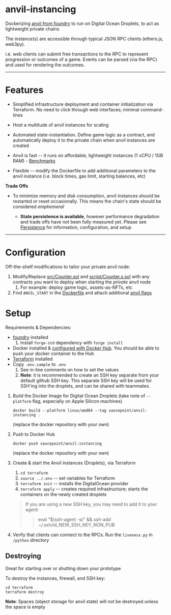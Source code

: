 # anvil-instancing
Dockerizing [anvil from foundry](https://book.getfoundry.sh/anvil/) to run on Digital Ocean Droplets, to act as lightweight private chains

The instance(s) are accessible through typical JSON RPC clients (ethers.js, web3py).

i.e. web clients can submit free transactions to the RPC to represent progression or outcomes of a game. Events can be parsed (via the RPC) and used for rendering the outcomes.

---

# Features

* Simplified infrastructure deployment and container initialization via Terraform. No need to click through web interfaces; minimal command-lines

* Host a multitude of anvil instances for scaling

* Automated state-instantiation. Define game logic as a contract, and automatically deploy it to the private chain when anvil instances are created

* Anvil is fast -- it runs on affordable, lightweight instances (1 vCPU / 1GB RAM) - [Benchmarks](python/README.md#benchmark-results)

* Flexible -- modify the Dockerfile to add additional parameters to the anvil instance (i.e. block times, gas limit, starting balances, etc)

**Trade Offs**

* To minimize memory and disk consumption, anvil instances should be restarted or reset occasionally. This means the chain's state should be considered *emphemeral*

    * **State persistence is available**, however performance degradation and trade offs have not been fully measured yet. Please see [Persistence](python/README.md#persistence) for information, configuration, and setup

---

# Configuration
Off-the-shelf modifications to tailor your private anvil node:

1. Modify/Replace [src/Counter.sol](src/Counter.sol) and [script/Counter.s.sol](script/Counter.s.sol) with any contracts you want to deploy when starting the *private* anvil node
    1. For example: deploy game logic, assets-as-NFTs, etc
3. Find `ANVIL_START` in the [Dockerfile](Dockerfile) and attach additional [anvil flags](https://book.getfoundry.sh/reference/anvil/)

# Setup

Requirements & Dependencies:
* [foundry](https://book.getfoundry.sh) installed
    1. Install `forge-std` dependency with `forge install`
* Docker installed & [configured with Docker Hub](https://docs.docker.com/docker-hub/#step-3-download-and-install-docker-desktop). You should be able to push your docker container to the Hub
* [Terraform](https://learn.hashicorp.com/tutorials/terraform/install-cli#install-terraform) installed
* Copy `.env.sample` to `.env`
    1. See in-line comments on how to set the values
    2. **Note**: it is recommended to create an SSH key separate from your default github SSH key. This separate SSH key will be used for SSH'ing into the droplets, and can be shared with teammates.

1. Build the Docker Image for Digital Ocean Droplets (take note of `--platform` flag, especially on Apple Silicon machines)

    `docker build --platform linux/amd64 --tag saucepoint/anvil-instancing .`

    (replace the docker repository with your own)

2. Push to Docker Hub

    `docker push saucepoint/anvil-instancing`

    (replace the docker repository with your own)

3. Create & start the Anvil instances (Droplets), via Terraform
    1. `cd terraform`
    2. `source ../.env` -- set variables for Terraform
    3. `terraform init` -- installs the DigitalOcean provider
    4. `terraform apply` -- creates required infrastructure; starts the containers on the newly created droplets

    > If you are using a new SSH key, you may need to add it to your agent:
    >
    > > eval "$(ssh-agent -s)" && ssh-add ~/.ssh/id_NEW_SSH_KEY_NON_PUB

5. Verify that clients can connect to the RPCs. Run the `liveness.py` in `/python` directory

## Destroying
Great for starting over or shutting down your prototype

To destroy the instances, firewall, and SSH key:
```
cd terraform
terraform destroy
```

**Note**: Spaces (object storage for anvil state) will not be destroyed unless the space is empty
